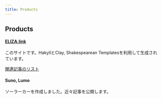 ```yaml
---
title: Products
---
```


## Products

#### [ELIZA.link](/)
このサイトです。HakyllとClay, Shakespearean Templatesを利用して生成されています。

[関連記事のリスト](/tags/hakyll.html)

#### Suno, Lumo
ソーラーカーを作成しました。近々記事を公開します。

